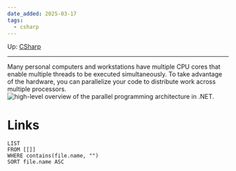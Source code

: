 ```yaml
---
date_added: 2025-03-17
tags:
  - csharp
---
```

Up: [CSharp](CSharp.md)
___
 Many personal computers and workstations have multiple CPU cores that enable multiple threads to be executed simultaneously. To take advantage of the hardware, you can parallelize your code to distribute work across multiple processors.![high-level overview of the parallel programming architecture in .NET.](Pasted%20image%2020250317002844.png)
# Links
```dataview
LIST
FROM [[]]
WHERE contains(file.name, "")
SORT file.name ASC
```
